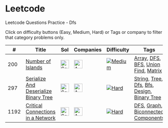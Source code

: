 # Leetcode
Leetcode Questions Practice - Dfs

Click on difficulty buttons (Easy, Medium, Hard) or Tags or company to filter that category problems only.

|#|Title|Sol|Companies|Difficulty|Tags|Accptce|Likes|
| - | - | - | - | - |  - | - | - |
|200|[Number of Islands](https://leetcode.com/problems/number-of-islands/)|[<img src="https://edent.github.io/SuperTinyIcons/images/svg/github.svg" width="27" title="Solution" />](https://github.com/yvrakesh/Leetcode/tree/main/code/0200-Number-Of-Islands)|[<img src="https://edent.github.io/SuperTinyIcons/images/svg/amazon.svg" width="27" title="Amazon" />](https://github.com/yvrakesh/Leetcode/tree/main/company/Amazon)|[![Medium](https://img.shields.io/badge/-Medium-darkgreen)](https://github.com/yvrakesh/Leetcode/tree/main/difficulty/Medium)|[Array](https://github.com/yvrakesh/Leetcode/tree/main/tag/Array), [DFS](https://github.com/yvrakesh/Leetcode/tree/main/tag/DFS),  [BFS](https://github.com/yvrakesh/Leetcode/tree/main/tag/BFS), [Union Find](https://github.com/yvrakesh/Leetcode/tree/main/tag/Union-Find),  [Matrix](https://github.com/yvrakesh/Leetcode/tree/main/tag/Matrix)|50.7%|97.3%|
|297|[Serialize And Deserialize Binary Tree](https://leetcode.com/problems/serialize-and-deserialize-binary-tree/)|[<img src="https://edent.github.io/SuperTinyIcons/images/svg/github.svg" width="27" title="Solution" />](https://github.com/yvrakesh/Leetcode/tree/main/code/0297-Serialize-And-Deserialize-Binary-Tree)|[<img src="https://edent.github.io/SuperTinyIcons/images/svg/amazon.svg" width="27" title="Amazon" />](https://github.com/yvrakesh/Leetcode/tree/main/company/Amazon)|[![Hard](https://img.shields.io/badge/-Hard-darkred)](https://github.com/yvrakesh/Leetcode/tree/main/difficulty/Hard)|[String](https://github.com/yvrakesh/Leetcode/tree/main/tag/String), [Tree](https://github.com/yvrakesh/Leetcode/tree/main/tag/Tree), [Dfs](https://github.com/yvrakesh/Leetcode/tree/main/tag/Dfs), [Bfs](https://github.com/yvrakesh/Leetcode/tree/main/tag/Bfs), [Design](https://github.com/yvrakesh/Leetcode/tree/main/tag/Design), [Binary Tree](https://github.com/yvrakesh/Leetcode/tree/main/tag/Binary-Tree)|51.3%|95.7%|
|1192|[Critical Connections in a Network](https://leetcode.com/problems/critical-connections-in-a-network/)|[<img src="https://edent.github.io/SuperTinyIcons/images/svg/github.svg" width="27" title="Solution" />](https://github.com/yvrakesh/Leetcode/tree/main/code/1192-Critical-Connections-In-A-Network)|[<img src="https://edent.github.io/SuperTinyIcons/images/svg/amazon.svg" width="27" title="Amazon" />](https://github.com/yvrakesh/Leetcode/tree/main/company/Amazon)|[![Hard](https://img.shields.io/badge/-Hard-darkred)](https://github.com/yvrakesh/Leetcode/tree/main/difficulty/Hard)|[DFS](https://github.com/yvrakesh/Leetcode/tree/main/tag/DFS),  [Graph](https://github.com/yvrakesh/Leetcode/tree/main/tag/Graph),  [Biconnected Components](https://github.com/yvrakesh/Leetcode/tree/main/tag/Biconnected-Components)|51.7%|95.6%|